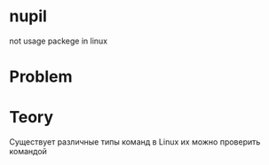 # nupil
not usage packege in linux

# Problem

# Teory
Существует различные типы команд в Linux их можно проверить командой
